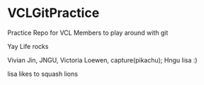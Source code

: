VCLGitPractice
==============

Practice Repo for VCL Members to play around with git

Yay Life rocks

Vivian Jin,
JNGU,
Victoria Loewen,
capture(pikachu);
Hngu
lisa :)

lisa likes to squash lions